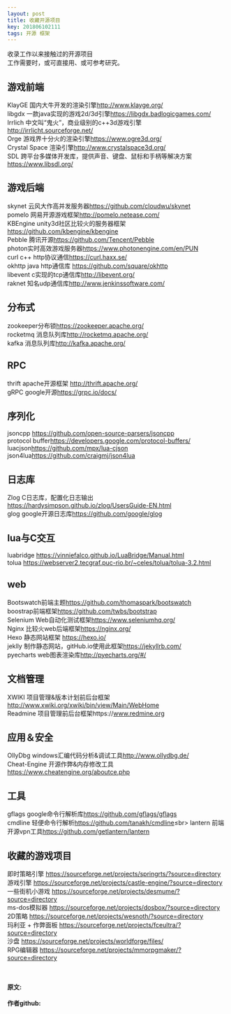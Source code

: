```yaml
---
layout: post
title: 收藏开源项目
key: 201806102111
tags: 开源 框架
---
```


收录工作以来接触过的开源项目<br>
工作需要时，或可直接用、或可参考研究。<br>


## 游戏前端 
KlayGE 国内大牛开发的渲染引擎<http://www.klayge.org/><br>
libgdx 一款java实现的游戏2d/3d引擎<https://libgdx.badlogicgames.com/><br>
Irrlich 中文叫“鬼火”，商业级别的c++3d游戏引擎<http://irrlicht.sourceforge.net/><br>
Orge 游戏界十分火的渲染引擎<https://www.ogre3d.org/><br>
Crystal Space 渲染引擎<http://www.crystalspace3d.org/><br>
SDL 跨平台多媒体开发库，提供声音、键盘、鼠标和手柄等解决方案<https://www.libsdl.org/><br>

## 游戏后端
skynet 云风大作高并发服务器<https://github.com/cloudwu/skynet><br>
pomelo 网易开源游戏框架<http://pomelo.netease.com/><br>
KBEngine unity3d社区比较火的服务器框架<https://github.com/kbengine/kbengine><br>
Pebble 腾讯开源<https://github.com/Tencent/Pebble><br>
photon实时高效游戏服务器<https://www.photonengine.com/en/PUN><br>
curl c++ http协议通信<https://curl.haxx.se/><br>
okhttp java http通信库 <https://github.com/square/okhttp><br>
libevent c实现的tcp通信库<http://libevent.org/><br>
raknet 知名udp通信库<http://www.jenkinssoftware.com/><br>

## 分布式
zookeeper分布锁<https://zookeeper.apache.org/><br>
rocketmq 消息队列库<http://rocketmq.apache.org/><br>
kafka 消息队列库<http://kafka.apache.org/><br>

## RPC
thrift apache开源框架 <http://thrift.apache.org/><br>
gRPC google开源<https://grpc.io/docs/><br>

## 序列化
jsoncpp <https://github.com/open-source-parsers/jsoncpp><br>
protocol buffer<https://developers.google.com/protocol-buffers/><br>
luacjson<https://github.com/mpx/lua-cjson><br>
json4lua<https://github.com/craigmj/json4lua><br>

## 日志库
Zlog  C日志库，配置化日志输出<https://hardysimpson.github.io/zlog/UsersGuide-EN.html><br>
glog google开源日志库<https://github.com/google/glog><br>

## lua与C交互
luabridge <https://vinniefalco.github.io/LuaBridge/Manual.html><br>
tolua <https://webserver2.tecgraf.puc-rio.br/~celes/tolua/tolua-3.2.html><br>

## web
Bootswatch前端主题<https://github.com/thomaspark/bootswatch><br>
boostrap前端框架<https://github.com/twbs/bootstrap><br>
Selenium Web自动化测试框架<https://www.seleniumhq.org/><br>
Nginx 比较火web后端框架<https://nginx.org/><br>
Hexo 静态网站框架 <https://hexo.io/><br>
jeklly 制作静态网站，gitHub.io使用此框架<https://jekyllrb.com/><br>
pyecharts web图表渲染库<http://pyecharts.org/#/><br>

## 文档管理
XWIKI 项目管理&版本计划前后台框架<http://www.xwiki.org/xwiki/bin/view/Main/WebHome><br>
Readmine 项目管理前后台框架https://www.redmine.org

## 应用＆安全
OllyDbg windows汇编代码分析&调试工具<http://www.ollydbg.de/><br>
Cheat-Engine 开源作弊&内存修改工具<https://www.cheatengine.org/aboutce.php><br>

## 工具
gflags google命令行解析库<https://github.com/gflags/gflags><br>
cmdline 轻便命令行解析<https://github.com/tanakh/cmdline>≤br>
lantern 前端开源vpn工具<https://github.com/getlantern/lantern><br>

## 收藏的游戏项目
即时策略引擎
<https://sourceforge.net/projects/springrts/?source=directory><br>
游戏引擎
<https://sourceforge.net/projects/castle-engine/?source=directory><br>
一些街机小游戏
<https://sourceforge.net/projects/desmume/?source=directory><br>
ms-dos模拟器
<https://sourceforge.net/projects/dosbox/?source=directory><br>
2D策略
<https://sourceforge.net/projects/wesnoth/?source=directory><br>
玛利亚 + 作弊面板
<https://sourceforge.net/projects/fceultra/?source=directory><br>
沙盘
<https://sourceforge.net/projects/worldforge/files/><br>
RPG编辑器
<https://sourceforge.net/projects/mmorpgmaker/?source=directory><br>

<br>
<br>
<b>原文:<br>
<https://lizijie.github.io/2018/06/10/%E6%94%B6%E8%97%8F%E5%BC%80%E6%BA%90%E9%A1%B9%E7%9B%AE.html>
<br>
作者github:<br>
<https://github.com/lizijie>
</b>

